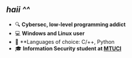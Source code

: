 ## *haii ^^*

+ 🔍 **Cybersec, low-level programming addict**
+ 💻 **Windows and Linux user**
+ 💭 **Languages of choice: C/++, Python
+ 🎓 **Information Security student at <a href="https://mtuci.ru/" target="blank">MTUCI</a>**

